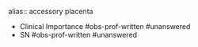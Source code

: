 alias:: accessory placenta

- Clinical Importance #obs-prof-written #unanswered
- SN #obs-prof-written #unanswered